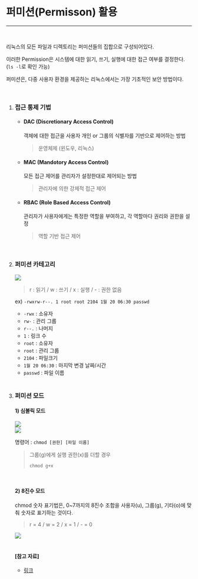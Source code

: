 # 퍼미션(Permisson) 활용

---

<br>

리눅스의 모든 파일과 디렉토리는 퍼미션들의 집합으로 구성되어있다.

이러한 Permission은 시스템에 대한 읽기, 쓰기, 실행에 대한 접근 여부를 결정한다. (`ls -l`로 확인 가능)

퍼미션은, 다중 사용자 환경을 제공하는 리눅스에서는 가장 기초적인 보안 방법이다.

<br>

1. ### 접근 통제 기법

   - #### DAC (Discretionary Access Control)

     객체에 대한 접근을 사용자 개인 or 그룹의 식별자를 기반으로 제어하는 방법

     > 운영체제 (윈도우, 리눅스)

   - #### MAC (Mandotory Access Control)

     모든 접근 제어를 관리자가 설정한대로 제어되는 방법

     > 관리자에 의한 강제적 접근 제어

   - #### RBAC (Role Based Access Control)

     관리자가 사용자에게는 특정한 역할을 부여하고, 각 역할마다 권리와 권한을 설정

     > 역할 기반 접근 제어

   <br>

2. ### 퍼미션 카테고리

   <img src="https://2.bp.blogspot.com/-oXS71qsqrlI/Wm7IDvD3SeI/AAAAAAAAFK8/LaKdTgnzOy8-zrPiLQwNKNW1THu6BLy-gCK4BGAYYCw/s640/2.jpg">

   <br>

   > r : 읽기 / w : 쓰기 / x : 실행 / - : 권한 없음

   ex) `-rwxrw-r--. 1 root root 2104 1월 20 06:30 passwd`

   - `-rwx` : 소유자
   - `rw-` : 관리 그룹
   - `r--.` : 나머지
   - `1` : 링크 수
   - `root` : 소유자
   - `root` : 관리 그룹
   - `2104` : 파일크기
   - `1월 20 06:30` : 마지막 변경 날짜/시간
   - `passwd` : 파일 이름

   <br>

3. ### 퍼미션 모드

   #### 1) 심볼릭 모드

   <img src="https://2.bp.blogspot.com/-KdFFNWoGqUY/Wm7IeG-pfkI/AAAAAAAAFLE/Owuy7AdISD04hr3qopYkyRp4x4FQtEcLQCK4BGAYYCw/s640/%25EB%25A6%25AC%25EB%2588%2585%25EC%258A%25A4%2Bchmod%2B%25EA%25B6%258C%25ED%2595%259C%2B%25EB%25B3%2580%25EA%25B2%25BD%2B002.png">

   <br>

   <img src="https://1.bp.blogspot.com/-Hz-ZGGXFs_w/Wm7IjYOfYDI/AAAAAAAAFLM/LRXvFu1CbrQslwOy2LTCyQ8SHv7t-IDzwCK4BGAYYCw/s640/%25EB%25A6%25AC%25EB%2588%2585%25EC%258A%25A4%2Bchmod%2B%25EA%25B6%258C%25ED%2595%259C%2B%25EB%25B3%2580%25EA%25B2%25BD%2B001.png">

   <br>

   명령어 : `chmod [권한] [파일 이름]`

   > 그룹(g)에게 실행 권한(x)를 더할 경우
   >
   > `chmod g+x`

   <br>

   #### 2) 8진수 모드

   chmod 숫자 표기법은, 0~7까지의 8진수 조합을 사용자(u), 그룹(g), 기타(o)에 맞춰 숫자로 표기하는 것이다.

   > r = 4 / w = 2 / x = 1 / - = 0

   <img src="https://2.bp.blogspot.com/-BbQd6F9-8gA/Wm7I6zN-GQI/AAAAAAAAFLY/hVzeMS3JodsrpzLGPom8dav27RDfLfFVQCK4BGAYYCw/s320/15.jpg">

   <br>
   
   <br>
   
   #### [참고 자료]
   
   - [링크](http://cocotp10.blogspot.com/2018/01/linux-centos7.html)

